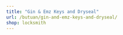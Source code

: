 ```yaml
---
title: "Gin & Emz Keys and Dryseal"
url: /butuan/gin-and-emz-keys-and-dryseal/
shop: locksmith
---
```

